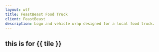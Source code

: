 ```yaml
---
layout: wtf
title: FeastBeast Food Truck
client: FeastBeast
description: Logo and vehicle wrap designed for a local food truck.
---
```


<h2>this is for {{ tile }}</h2>